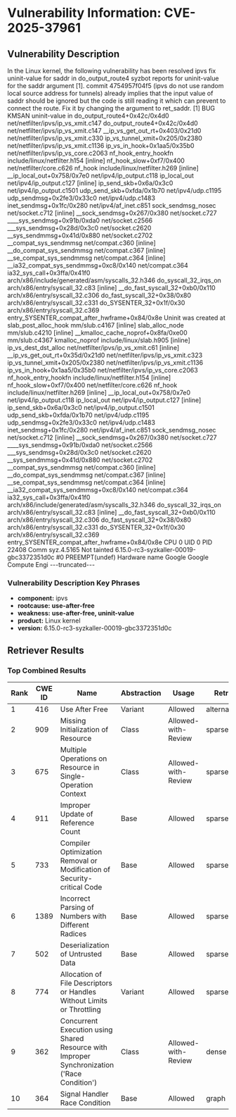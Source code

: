 # Vulnerability Information: CVE-2025-37961

## Vulnerability Description
In the Linux kernel, the following vulnerability has been resolved ipvs fix uninit-value for saddr in do_output_route4 syzbot reports for uninit-value for the saddr argument [1]. commit 4754957f04f5 (ipvs do not use random local source address for tunnels) already implies that the input value of saddr should be ignored but the code is still reading it which can prevent to connect the route. Fix it by changing the argument to ret_saddr. [1] BUG KMSAN uninit-value in do_output_route4+0x42c/0x4d0 net/netfilter/ipvs/ip_vs_xmit.c147 do_output_route4+0x42c/0x4d0 net/netfilter/ipvs/ip_vs_xmit.c147 __ip_vs_get_out_rt+0x403/0x21d0 net/netfilter/ipvs/ip_vs_xmit.c330 ip_vs_tunnel_xmit+0x205/0x2380 net/netfilter/ipvs/ip_vs_xmit.c1136 ip_vs_in_hook+0x1aa5/0x35b0 net/netfilter/ipvs/ip_vs_core.c2063 nf_hook_entry_hookfn include/linux/netfilter.h154 [inline] nf_hook_slow+0xf7/0x400 net/netfilter/core.c626 nf_hook include/linux/netfilter.h269 [inline] __ip_local_out+0x758/0x7e0 net/ipv4/ip_output.c118 ip_local_out net/ipv4/ip_output.c127 [inline] ip_send_skb+0x6a/0x3c0 net/ipv4/ip_output.c1501 udp_send_skb+0xfda/0x1b70 net/ipv4/udp.c1195 udp_sendmsg+0x2fe3/0x33c0 net/ipv4/udp.c1483 inet_sendmsg+0x1fc/0x280 net/ipv4/af_inet.c851 sock_sendmsg_nosec net/socket.c712 [inline] __sock_sendmsg+0x267/0x380 net/socket.c727 ____sys_sendmsg+0x91b/0xda0 net/socket.c2566 ___sys_sendmsg+0x28d/0x3c0 net/socket.c2620 __sys_sendmmsg+0x41d/0x880 net/socket.c2702 __compat_sys_sendmmsg net/compat.c360 [inline] __do_compat_sys_sendmmsg net/compat.c367 [inline] __se_compat_sys_sendmmsg net/compat.c364 [inline] __ia32_compat_sys_sendmmsg+0xc8/0x140 net/compat.c364 ia32_sys_call+0x3ffa/0x41f0 arch/x86/include/generated/asm/syscalls_32.h346 do_syscall_32_irqs_on arch/x86/entry/syscall_32.c83 [inline] __do_fast_syscall_32+0xb0/0x110 arch/x86/entry/syscall_32.c306 do_fast_syscall_32+0x38/0x80 arch/x86/entry/syscall_32.c331 do_SYSENTER_32+0x1f/0x30 arch/x86/entry/syscall_32.c369 entry_SYSENTER_compat_after_hwframe+0x84/0x8e Uninit was created at slab_post_alloc_hook mm/slub.c4167 [inline] slab_alloc_node mm/slub.c4210 [inline] __kmalloc_cache_noprof+0x8fa/0xe00 mm/slub.c4367 kmalloc_noprof include/linux/slab.h905 [inline] ip_vs_dest_dst_alloc net/netfilter/ipvs/ip_vs_xmit.c61 [inline] __ip_vs_get_out_rt+0x35d/0x21d0 net/netfilter/ipvs/ip_vs_xmit.c323 ip_vs_tunnel_xmit+0x205/0x2380 net/netfilter/ipvs/ip_vs_xmit.c1136 ip_vs_in_hook+0x1aa5/0x35b0 net/netfilter/ipvs/ip_vs_core.c2063 nf_hook_entry_hookfn include/linux/netfilter.h154 [inline] nf_hook_slow+0xf7/0x400 net/netfilter/core.c626 nf_hook include/linux/netfilter.h269 [inline] __ip_local_out+0x758/0x7e0 net/ipv4/ip_output.c118 ip_local_out net/ipv4/ip_output.c127 [inline] ip_send_skb+0x6a/0x3c0 net/ipv4/ip_output.c1501 udp_send_skb+0xfda/0x1b70 net/ipv4/udp.c1195 udp_sendmsg+0x2fe3/0x33c0 net/ipv4/udp.c1483 inet_sendmsg+0x1fc/0x280 net/ipv4/af_inet.c851 sock_sendmsg_nosec net/socket.c712 [inline] __sock_sendmsg+0x267/0x380 net/socket.c727 ____sys_sendmsg+0x91b/0xda0 net/socket.c2566 ___sys_sendmsg+0x28d/0x3c0 net/socket.c2620 __sys_sendmmsg+0x41d/0x880 net/socket.c2702 __compat_sys_sendmmsg net/compat.c360 [inline] __do_compat_sys_sendmmsg net/compat.c367 [inline] __se_compat_sys_sendmmsg net/compat.c364 [inline] __ia32_compat_sys_sendmmsg+0xc8/0x140 net/compat.c364 ia32_sys_call+0x3ffa/0x41f0 arch/x86/include/generated/asm/syscalls_32.h346 do_syscall_32_irqs_on arch/x86/entry/syscall_32.c83 [inline] __do_fast_syscall_32+0xb0/0x110 arch/x86/entry/syscall_32.c306 do_fast_syscall_32+0x38/0x80 arch/x86/entry/syscall_32.c331 do_SYSENTER_32+0x1f/0x30 arch/x86/entry/syscall_32.c369 entry_SYSENTER_compat_after_hwframe+0x84/0x8e CPU 0 UID 0 PID 22408 Comm syz.4.5165 Not tainted 6.15.0-rc3-syzkaller-00019-gbc3372351d0c #0 PREEMPT(undef) Hardware name Google Google Compute Engi ---truncated---

### Vulnerability Description Key Phrases
- **component:** ipvs
- **rootcause:** **use-after-free**
- **weakness:** **use-after-free, uninit-value**
- **product:** Linux kernel
- **version:** 6.15.0-rc3-syzkaller-00019-gbc3372351d0c

## Retriever Results

### Top Combined Results

| Rank | CWE ID | Name | Abstraction | Usage  | Retrievers | Individual Scores |
|------|--------|------|-------------|-------|------------|-------------------|
| 1 | 416 | Use After Free | Variant | Allowed | alternate_terms | 1.000 |
| 2 | 909 | Missing Initialization of Resource | Class | Allowed-with-Review | sparse | 1.312 |
| 3 | 675 | Multiple Operations on Resource in Single-Operation Context | Class | Allowed-with-Review | sparse | 1.169 |
| 4 | 911 | Improper Update of Reference Count | Base | Allowed | sparse | 1.043 |
| 5 | 733 | Compiler Optimization Removal or Modification of Security-critical Code | Base | Allowed | sparse | 1.029 |
| 6 | 1389 | Incorrect Parsing of Numbers with Different Radices | Base | Allowed | sparse | 1.012 |
| 7 | 502 | Deserialization of Untrusted Data | Base | Allowed | sparse | 0.998 |
| 8 | 774 | Allocation of File Descriptors or Handles Without Limits or Throttling | Variant | Allowed | sparse | 0.962 |
| 9 | 362 | Concurrent Execution using Shared Resource with Improper Synchronization ('Race Condition') | Class | Allowed-with-Review | dense | 0.606 |
| 10 | 364 | Signal Handler Race Condition | Base | Allowed | graph | 0.003 |

